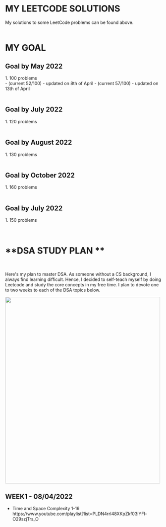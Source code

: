 <h1>MY LEETCODE SOLUTIONS</h1>
My solutions to some LeetCode problems can be found above. </br>
<br>
<h1>MY GOAL</h1>


<h2> Goal by May 2022 </h2>
1. 100 problems </br>
- (current 52/100) - updated on 8th of April
- (current 57/100) - updated on 13th of April
</br>
</br>
<h2> Goal by July 2022 </h2>
  1. 120 problems
</br>
</br>

<h2> Goal by August 2022 </h2>
  1. 130 problems
</br>
</br>

<h2> Goal by October 2022 </h2>
  1. 160 problems
</br>
</br>

<h2> Goal by July 2022 </h2>
  1. 150 problems
</br>
</br>
</br>
<h1>**DSA STUDY PLAN
**</h1> </br>

Here's my plan to master DSA. As someone without a CS background, I always find learning difficult. Hence, I decided to self-teach myself by doing Leetcode and study the core concepts in my free time. I plan to devote one to two weeks to each of the DSA topics below. 

<img src="https://user-images.githubusercontent.com/59495051/162367858-dba818e9-31a1-4fbf-b0a1-a03a982cc3c3.png" data-canonical-src="https://user-images.githubusercontent.com/59495051/162367858-dba818e9-31a1-4fbf-b0a1-a03a982cc3c3.png" width="500" height="600" />

<h2> WEEK1 - 08/04/2022 </h2>

<ul>
<li> Time and Space Complexity 1-16 </br>
  https://www.youtube.com/playlist?list=PLDN4rrl48XKpZkf03iYFl-O29szjTrs_O
  </li>
</ul>


